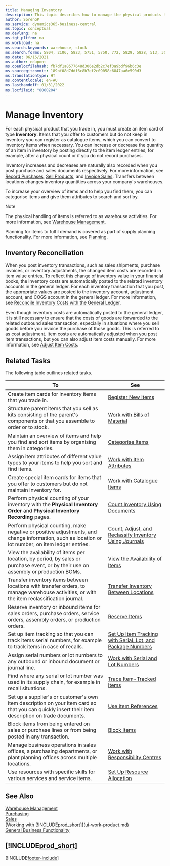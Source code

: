 ```yaml
---
title: Managing Inventory
description: This topic describes how to manage the physical products that you trade in by creating an Inventory item card.
author: SorenGP
ms.service: dynamics365-business-central
ms.topic: conceptual
ms.devlang: na
ms.tgt_pltfrm: na
ms.workload: na
ms.search.keywords: warehouse, stock
ms.search.forms: 5804, 2106, 5823, 5751, 5750, 772, 5829, 5828, 513, 304, 40, 38, 167, 117, 5827, 9223, 158, 354, 9152, 286, 5754, 5402, 209, 297, 298, 99000782
ms.date: 06/16/2021
ms.author: edupont
ms.openlocfilehash: fb7df1a8577648d306e2db2c7ef3a9bdf96b6c3e
ms.sourcegitcommit: 189bf08d7ddf6c8b7ef2c09058c6847aa6e590d3
ms.translationtype: HT
ms.contentlocale: en-AU
ms.lasthandoff: 01/31/2022
ms.locfileid: "8060204"
---
```

# <a name="manage-inventory"></a>Manage Inventory

For each physical product that you trade in, you must create an item card of type **Inventory**. Items that you offer to customers but do not keep in inventory you can register as catalogue items, which you can convert to inventory items when necessary. You can increase or decrease the quantity of an item in inventory by posting directly to the item ledger entries, for example, after a physical count or if you do not record purchases.

Inventory increases and decreases are naturally also recorded when you post purchase and sales documents respectively. For more information, see [Record Purchases](purchasing-how-record-purchases.md), [Sell Products](sales-how-sell-products.md), and [Invoice Sales](sales-how-invoice-sales.md). Transfers between locations changes inventory quantities across your company's warehouses.   

To increase your overview of items and to help you find them, you can categorise items and give them attributes to search and sort by.

> [!NOTE]
> The physical handling of items is referred to as warehouse activities. For more information, see [Warehouse Management](warehouse-manage-warehouse.md).

Planning for items to fulfil demand is covered as part of supply planning functionality. For more information, see [Planning](production-planning.md).  

## <a name="inventory-reconciliation"></a>Inventory Reconciliation
When you post inventory transactions, such as sales shipments, purchase invoices, or inventory adjustments, the changed item costs are recorded in item value entries. To reflect this change of inventory value in your financial books, the inventory costs are automatically posted to the related inventory accounts in the general ledger. For each inventory transaction that you post, the appropriate values are posted to the inventory account, adjustment account, and COGS account in the general ledger. For more information, see [Reconcile Inventory Costs with the General Ledger](finance-how-to-post-inventory-costs-to-the-general-ledger.md).

Even though inventory costs are automatically posted to the general ledger, it is still necessary to ensure that the costs of goods are forwarded to the related outbound sales transaction, especially in situations where you sell goods before you invoice the purchase of those goods. This is referred to as cost adjustment. Item costs are automatically adjusted when you post item transactions, but you can also adjust item costs manually. For more information, see [Adjust Item Costs](inventory-how-adjust-item-costs.md).  

## <a name="related-tasks"></a>Related Tasks

The following table outlines related tasks.

|To |See |
|---|----|
|Create item cards for inventory items that you trade in.|[Register New Items](inventory-how-register-new-items.md)|
|Structure parent items that you sell as kits consisting of the parent's components or that you assemble to order or to stock.|[Work with Bills of Material](inventory-how-work-BOMs.md)|
|Maintain an overview of items and help you find and sort items by organising them in categories.|[Categorise Items](inventory-how-categorize-items.md)|
|Assign item attributes of different value types to your items to help you sort and find items.|[Work with Item Attributes](inventory-how-work-item-attributes.md)|
|Create special item cards for items that you offer to customers but do not maintain inventory for.|[Work with Catalogue Items](inventory-how-work-nonstock-items.md)|
|Perform physical counting of your inventory with the **Physical Inventory Order** and **Physical Inventory Recording** pages.|[Count Inventory Using Documents](inventory-how-count-inventory-with-documents.md)|
|Perform physical counting, make negative or positive adjustments, and change information, such as location or lot number, on item ledger entries.|[Count, Adjust, and Reclassify Inventory Using Journals](inventory-how-count-adjust-reclassify.md)|
|View the availability of items per location, by period, by sales or purchase event, or by their use on assembly or production BOMs.|[View the Availability of Items](inventory-how-availability-overview.md)|
|Transfer inventory items between locations with transfer orders, to manage warehouse activities, or with the item reclassification journal.|[Transfer Inventory Between Locations](inventory-how-transfer-between-locations.md)|
|Reserve inventory or inbound items for sales orders, purchase orders, service orders, assembly orders, or production orders.|[Reserve Items](inventory-how-to-reserve-items.md)|
|Set up item tracking so that you can track items serial numbers, for example to track items in case of recalls.|[Set Up Item Tracking with Serial, Lot, and Package Numbers](inventory-how-setup-item-tracking.md)|
|Assign serial numbers or lot numbers to any outbound or inbound document or journal line.|[Work with Serial and Lot Numbers](inventory-how-work-item-tracking.md)|
|Find where any serial or lot number was used in its supply chain, for example in recall situations.|[Trace Item-Tracked Items](inventory-how-to-trace-item-tracked-items.md)|
|Set up a supplier's or customer's own item description on your item card so that you can quickly insert their item description on trade documents.|[Use Item References](inventory-how-use-item-cross-refs.md)|
|Block items from being entered on sales or purchase lines or from being posted in any transaction.|[Block Items](inventory-how-block-items.md)|
|Manage business operations in sales offices, a purchasing departments, or plant planning offices across multiple locations.|[Work with Responsibility Centres](inventory-responsibility-centers.md)|
|Use resources with specific skills for various services and service items.|[Set Up Resource Allocation](service-how-setup-resource-allocation.md)|

## <a name="see-also"></a>See Also

[Warehouse Management](warehouse-manage-warehouse.md)  
[Purchasing](purchasing-manage-purchasing.md)  
[Sales](sales-manage-sales.md)  
[Working with [!INCLUDE[prod_short](includes/prod_short.md)]](ui-work-product.md)  
[General Business Functionality](ui-across-business-areas.md)  

## [!INCLUDE[prod_short](includes/free_trial_md.md)]  


[!INCLUDE[footer-include](includes/footer-banner.md)]